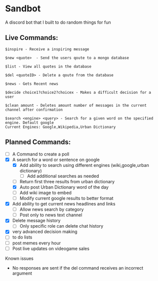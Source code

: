 # Sandbot
A discord bot that I built to do random things for fun

## Live Commands:
```
$inspire - Receive a inspiring message
    
$new <quote>  - Send the users qoute to a mongo database
    
$list - View all quotes in the database 
    
$del <quoteID> - Delete a qoute from the database 

$news - Gets Recent news

$decide choice1?choice2?choicex - Makes a difficult decision for a user

$clean amount - Deletes amount number of messages in the current channel after confirmation  

$search <engine> <query> - Search for a given word on the specified engine. Default google
Current Engines: Google,Wikipedia,Urban Dictionary

```

  
  ## Planned Commands: 
  
  
- [ ] A Command to create a poll
- [X] A search for a word or sentence on google
  - [X] Add ability to search using different engines (wiki,google,urban dictionary)
    - [ ] Add additional searches as needed
  - [ ] Return first three results from urban dictionary 
  - [X] Auto post Urban Dictionary word of the day
  - [ ] Add wiki image to embed
  - [ ] Modify current google results to better format
- [X] Add ability to get current news headlines and links 
  - [ ] Allow news search by category 
  - [ ] Post only to news text channel
- [X] Delete message history
  - [ ] Only specific role can delete chat history
- [X] very advanced decision making
- [ ] to do lists
- [ ] post memes every hour
- [ ] Post live updates on videogame sales 

Known issues

- No responses are sent if the del command receives an incorrect argument